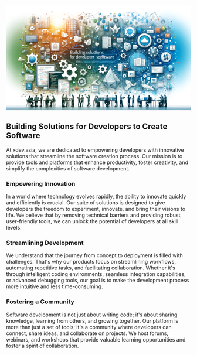 ![Building Solutions for Developers to Create Software](./profile/banner.webp)

## Building Solutions for Developers to Create Software

At xdev.asia, we are dedicated to empowering developers with innovative solutions that streamline the software creation process. Our mission is to provide tools and platforms that enhance productivity, foster creativity, and simplify the complexities of software development.

### Empowering Innovation

In a world where technology evolves rapidly, the ability to innovate quickly and efficiently is crucial. Our suite of solutions is designed to give developers the freedom to experiment, innovate, and bring their visions to life. We believe that by removing technical barriers and providing robust, user-friendly tools, we can unlock the potential of developers at all skill levels.

### Streamlining Development

We understand that the journey from concept to deployment is filled with challenges. That's why our products focus on streamlining workflows, automating repetitive tasks, and facilitating collaboration. Whether it's through intelligent coding environments, seamless integration capabilities, or advanced debugging tools, our goal is to make the development process more intuitive and less time-consuming.

### Fostering a Community

Software development is not just about writing code; it's about sharing knowledge, learning from others, and growing together. Our platform is more than just a set of tools; it's a community where developers can connect, share ideas, and collaborate on projects. We host forums, webinars, and workshops that provide valuable learning opportunities and foster a spirit of collaboration.
